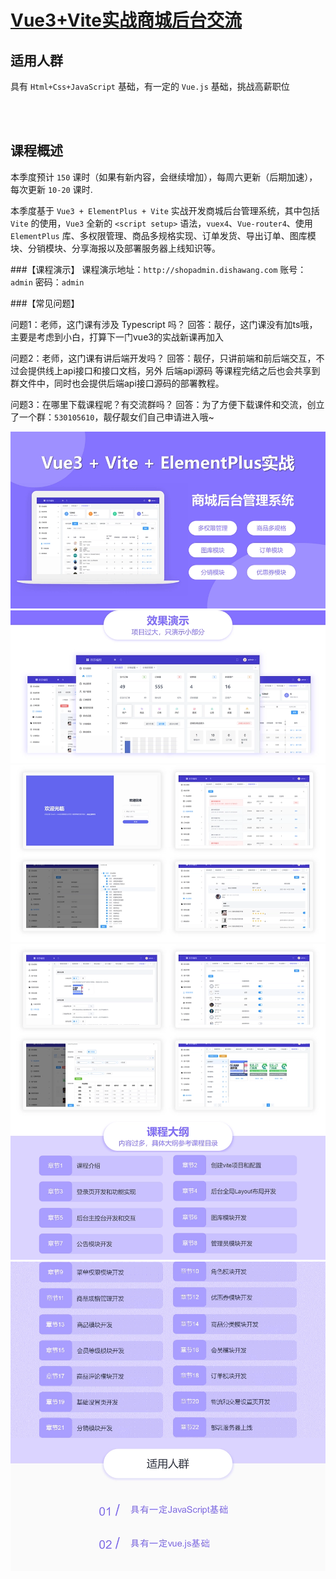 # [Vue3+Vite实战商城后台交流](https://study.163.com/course/introduction.htm?courseId=1212775807&_trace_c_p_k2_=189b67f8216d4067bf762ba00b82cdb0)

## 适用人群
具有 `Html+Css+JavaScript` 基础，有一定的 `Vue.js` 基础，挑战高薪职位

<br />
<br />

## 课程概述
本季度预计 `150` 课时（如果有新内容，会继续增加），每周六更新（后期加速），每次更新 `10-20` 课时.

本季度基于 `Vue3 + ElementPlus + Vite` 实战开发商城后台管理系统，其中包括 `Vite` 的使用，`Vue3` 全新的 `<script setup>` 语法，`vuex4`、`Vue-router4`、使用`ElementPlus` 库、多权限管理、商品多规格实现、订单发货、导出订单、图库模块、分销模块、分享海报以及部署服务器上线知识等。

###【课程演示】
课程演示地址：`http://shopadmin.dishawang.com`
账号：`admin`  密码：`admin`

###【常见问题】

问题1：老师，这门课有涉及 Typescript 吗？
回答：靓仔，这门课没有加ts哦，主要是考虑到小白，打算下一门vue3的实战新课再加入

问题2：老师，这门课有讲后端开发吗？
回答：靓仔，只讲前端和前后端交互，不过会提供线上api接口和接口文档，另外 后端api源码 等课程完结之后也会共享到群文件中，同时也会提供后端api接口源码的部署教程。

问题3：在哪里下载课程呢？有交流群吗？
回答：为了方便下载课件和交流，创立了一个群：`530105610`，靓仔靓女们自己申请进入哦~

![1.png](static/1.png)
![2.png](static/2.png)
![3.png](static/3.png)
![4.png](static/4.png)
![5.png](static/5.png)

